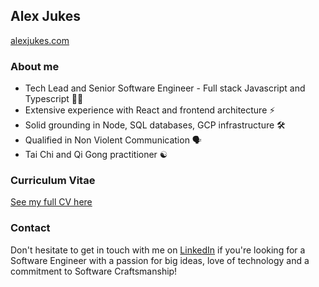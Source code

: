 ## Alex Jukes

[alexjukes.com](https://www.alexjukes.com)

### About me

- Tech Lead and Senior Software Engineer - Full stack Javascript and Typescript 🧑‍💻
- Extensive experience with React and frontend architecture ⚡️
- Solid grounding in Node, SQL databases, GCP infrastructure 🛠
- Qualified in Non Violent Communication 🗣
- Tai Chi and Qi Gong practitioner ☯️

### Curriculum Vitae


[See my full CV here](https://github.com/AlexJukes/CV)


### Contact 

Don't hesitate to get in touch with me  on [LinkedIn](https://www.linkedin.com/in/alex-jukes/) if you're looking for a Software Engineer with a passion for big ideas, love of technology and a commitment to Software Craftsmanship!
